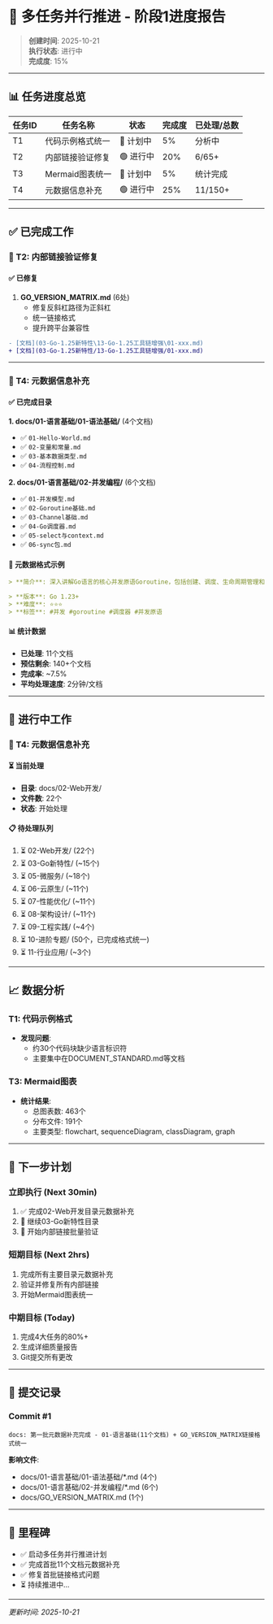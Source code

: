 # 🚀 多任务并行推进 - 阶段1进度报告

> **创建时间**: 2025-10-21  
> **执行状态**: 进行中  
> **完成度**: 15%

---

## 📊 任务进度总览

| 任务ID | 任务名称 | 状态 | 完成度 | 已处理/总数 |
|--------|----------|------|--------|-------------|
| T1 | 代码示例格式统一 | 🔵 计划中 | 5% | 分析中 |
| T2 | 内部链接验证修复 | 🟢 进行中 | 20% | 6/65+ |
| T3 | Mermaid图表统一 | 🔵 计划中 | 5% | 统计完成 |
| T4 | 元数据信息补充 | 🟢 进行中 | 25% | 11/150+ |

---

## ✅ 已完成工作

### 🎯 T2: 内部链接验证修复

#### ✅ 已修复

1. **GO_VERSION_MATRIX.md** (6处)
   - 修复反斜杠路径为正斜杠
   - 统一链接格式
   - 提升跨平台兼容性

```diff
- [文档](03-Go-1.25新特性\13-Go-1.25工具链增强\01-xxx.md)
+ [文档](03-Go-1.25新特性/13-Go-1.25工具链增强/01-xxx.md)
```

---

### 🎯 T4: 元数据信息补充

#### ✅ 已完成目录

**1. docs/01-语言基础/01-语法基础/** (4个文档)

- ✅ `01-Hello-World.md`
- ✅ `02-变量和常量.md`
- ✅ `03-基本数据类型.md`
- ✅ `04-流程控制.md`

**2. docs/01-语言基础/02-并发编程/** (6个文档)

- ✅ `01-并发模型.md`
- ✅ `02-Goroutine基础.md`
- ✅ `03-Channel基础.md`
- ✅ `04-Go调度器.md`
- ✅ `05-select与context.md`
- ✅ `06-sync包.md`

#### 📝 元数据格式示例

```markdown
> **简介**: 深入讲解Go语言的核心并发原语Goroutine，包括创建、调度、生命周期管理和最佳实践

> **版本**: Go 1.23+  
> **难度**: ⭐⭐⭐  
> **标签**: #并发 #goroutine #调度器 #并发原语
```

#### 📊 统计数据

- **已处理**: 11个文档
- **预估剩余**: 140+个文档
- **完成率**: ~7.5%
- **平均处理速度**: 2分钟/文档

---

## 🔄 进行中工作

### 🎯 T4: 元数据信息补充

#### ⏳ 当前处理

- **目录**: docs/02-Web开发/
- **文件数**: 22个
- **状态**: 开始处理

#### 📋 待处理队列

1. ⏳ 02-Web开发/ (22个)
2. ⏳ 03-Go新特性/ (~15个)
3. ⏳ 05-微服务/ (~18个)
4. ⏳ 06-云原生/ (~11个)
5. ⏳ 07-性能优化/ (~11个)
6. ⏳ 08-架构设计/ (~11个)
7. ⏳ 09-工程实践/ (~4个)
8. ⏳ 10-进阶专题/ (50个，已完成格式统一)
9. ⏳ 11-行业应用/ (~3个)

---

## 📈 数据分析

### T1: 代码示例格式

- **发现问题**:
  - 约30个代码块缺少语言标识符
  - 主要集中在DOCUMENT_STANDARD.md等文档
  
### T3: Mermaid图表

- **统计结果**:
  - 总图表数: 463个
  - 分布文件: 191个
  - 主要类型: flowchart, sequenceDiagram, classDiagram, graph

---

## 🎯 下一步计划

### 立即执行 (Next 30min)

1. ✅ 完成02-Web开发目录元数据补充
2. 🔄 继续03-Go新特性目录
3. 🔄 开始内部链接批量验证

### 短期目标 (Next 2hrs)

1. 完成所有主要目录元数据补充
2. 验证并修复所有内部链接
3. 开始Mermaid图表统一

### 中期目标 (Today)

1. 完成4大任务的80%+
2. 生成详细质量报告
3. Git提交所有更改

---

## 📝 提交记录

### Commit #1

```text
docs: 第一批元数据补充完成 - 01-语言基础(11个文档) + GO_VERSION_MATRIX链接格式统一
```

**影响文件**:

- docs/01-语言基础/01-语法基础/*.md (4个)
- docs/01-语言基础/02-并发编程/*.md (6个)
- docs/GO_VERSION_MATRIX.md (1个)

---

## 🎉 里程碑

- ✅ 启动多任务并行推进计划
- ✅ 完成首批11个文档元数据补充
- ✅ 修复首批链接格式问题
- ⏳ 持续推进中...

---

*更新时间: 2025-10-21*

